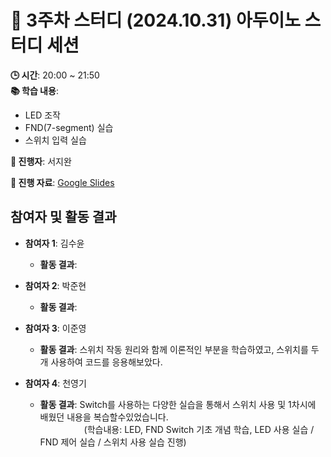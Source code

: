 # 📑 3주차 스터디 (2024.10.31) 아두이노 스터디 세션

**🕒 시간**: 20:00 ~ 21:50  
**📚 학습 내용**:  
- LED 조작
- FND(7-segment) 실습
- 스위치 입력 실습

**👤 진행자**: 서지완

**🔗 진행 자료**: [Google Slides](https://docs.google.com/presentation/d/1lMGuA_AcIPnddhlvkw_0gEd9UMkqu812Me5dVn-K4WQ/edit?usp=sharing)

## 참여자 및 활동 결과

- **참여자 1**: 김수윤  
  - **활동 결과**: 

- **참여자 2**: 박준현  
  - **활동 결과**: 

- **참여자 3**: 이준영  
  - **활동 결과**: 스위치 작동 원리와 함께 이론적인 부분을 학습하였고, 스위치를 두 개 사용하여 코드를 응용해보았다.

- **참여자 4**: 천영기  
  - **활동 결과**: Switch를 사용하는 다양한 실습을 통해서 스위치 사용 및 1차시에 배웠던 내용을 복습할수있었습니다.  
     (학습내용: LED, FND Switch 기초 개념 학습, LED 사용 실습 / FND 제어 실습 / 스위치 사용 실습 진행)
